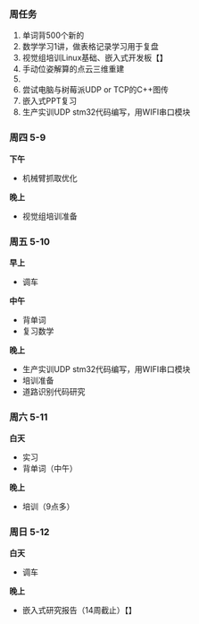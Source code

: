 ### 周任务
1. 单词背500个新的
2. 数学学习1讲，做表格记录学习用于复盘
3. 视觉组培训Linux基础、嵌入式开发板【】
4. 手动位姿解算的点云三维重建
5. 
6. 尝试电脑与树莓派UDP or TCP的C++图传
7. 嵌入式PPT复习
8. 生产实训UDP stm32代码编写，用WIFI串口模块


### 周四 5-9

**下午**

- 机械臂抓取优化

**晚上**

- 视觉组培训准备

### 周五 5-10

**早上**

- 调车

**中午**

- 背单词
- 复习数学

**晚上**

- 生产实训UDP stm32代码编写，用WIFI串口模块
- 培训准备
- 道路识别代码研究

### 周六 5-11

**白天**

- 实习
- 背单词（中午）

**晚上**

- 培训（9点多）

### 周日 5-12

**白天**

- 调车

**晚上**

- 嵌入式研究报告（14周截止）【】